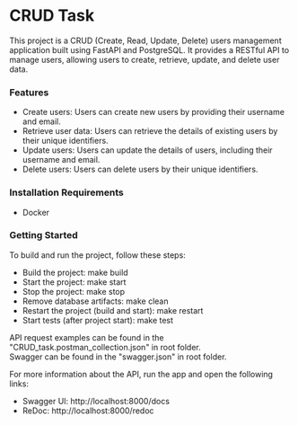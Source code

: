 # CRUD Task  
This project is a CRUD (Create, Read, Update, Delete) 
users management application built using FastAPI and PostgreSQL. 
It provides a RESTful API to manage users, allowing users to create, retrieve, update, 
and delete user data.

### Features
* Create users: Users can create new users by providing their username and email.
* Retrieve user data: Users can retrieve the details of existing users by their unique identifiers.   
* Update users: Users can update the details of users, including their username and email.    
* Delete users: Users can delete users by their unique identifiers.   

### Installation Requirements
 - Docker      

### Getting Started  
To build and run the project, follow these steps:   

- Build the project: make build   
- Start the project: make start   
- Stop the project: make stop 
- Remove database artifacts: make clean   
- Restart the project (build and start): make restart 
- Start tests (after project start): make test    

API request examples can be found in the "CRUD_task.postman_collection.json" in root folder.    
Swagger can be found in the "swagger.json" in root folder.

For more information about the API, run the app and open the following links:
- Swagger UI: http://localhost:8000/docs
- ReDoc: http://localhost:8000/redoc

